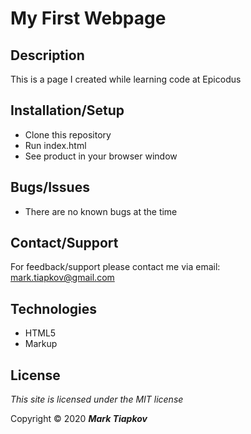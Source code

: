 # My First Webpage

## Description
This is a page I created while learning code at Epicodus

## Installation/Setup
* Clone this repository
* Run index.html
* See product in your browser window

## Bugs/Issues
* There are no known bugs at the time


## Contact/Support 

For feedback/support please contact me via email: mark.tiapkov@gmail.com 

## Technologies 
* HTML5
* Markup

## License

*This site is licensed under the MIT license* 

Copyright © 2020 **_Mark Tiapkov_**